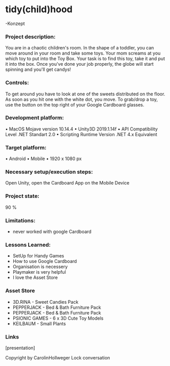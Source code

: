 # tidy(child)hood
 -Konzept
 ### Project description:
You are in a chaotic children's room. In the shape of a toddler, you can move around in your room and take some toys. Your mom screams at you which toy to put into the Toy Box. Your task is to find this toy, take it and put it into the box.
Once you've done your job properly, the globe will start spinning and you'll get candys!

 ### Controls:
 To get around you have to look at one of the sweets distributed on the floor. As soon as you hit one with the white dot, you move.
To grab/drop a toy, use the button on the top right of your Google Cardboard glasses.

 ### Development platform:
•	MacOS Mojave version 10.14.4
•	Unity3D 2019.1.14f
•	API Compatibility Level .NET Standart 2.0
•	Scripting Runtime Version .NET 4.x Equivalent

 ### Target platform:
•	Android
•	Mobile
•	1920 x 1080 px

 ### Necessary setup/execution steps:
 Open Unity, open the Cardboard App on the Mobile Device

 ### Project state:
 90 %

 ### Limitations:
 + never worked with google Cardboard

 ### Lessons Learned:
 + SetUp for Handy Games
 + How to use Google Cardboard
 + Organisation is necessery
 + Playmaker is very helpful
 + I love the Asset Store
 
 ### Asset Store
 + 3D.RINA - Sweet Candies Pack
 + PEPPERJACK - Bed & Bath Furniture Pack
 + PEPPERJACK - Bed & Bath Furniture Pack
 + PSIONIC GAMES - 6 x 3D Cute Toy Models
 + KEILBAUM - Small Plants
 
 ### Links 
 [presentation]

 Copyright by CarolinHollweger
 Lock conversation
